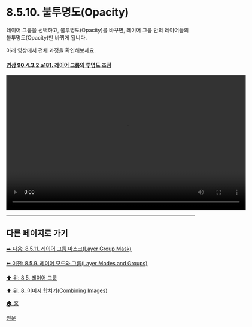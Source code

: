 # 8.5.10. 불투명도(Opacity)
레이어 그룹을 선택하고, 불투명도(Opacity)를 바꾸면, 레이어 그룹 안의 레이어들의 불투명도(Opacity)만 바뀌게 됩니다.

아래 영상에서 전체 과정을 확인해보세요.

<a id="90-04-03-02-a181"></a>

#### [영상 90.4.3.2.a181. 레이어 그룹의 투명도 조정](./90-04-0003-002-layer_group.md#90-04-03-02-a181)
<video controls="controls" width="640" height="360" src="https://github.com/wonder13662/gimp/assets/15767104/c8d60f7b-bd91-4b75-94b9-1df9364e79ce"></video>

***

## 다른 페이지로 가기
[➡️ 다음: 8.5.11. 레이어 그룹 마스크(Layer Group Mask)](./08-05-11-layer_mask.md)

[⬅️ 이전: 8.5.9. 레이어 모드와 그룹(Layer Modes and Groups)](./08-05-09-layer_modes_n_groups.md)

[⬆️ 위: 8.5. 레이어 그룹](./08-05-00-layer-groups.md)

[⬆️ 위: 8. 이미지 합치기(Combining Images)](./08-00-combining-images.md)

[🏠 홈](./00-home.md)

[원문](https://docs.gimp.org/2.10/ko/gimp-layer-groups.html)

